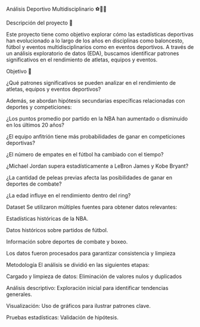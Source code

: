 Análisis Deportivo Multidisciplinario ⚽️🏀🥊

Descripción del proyecto 📝

Este proyecto tiene como objetivo explorar cómo las estadísticas deportivas han evolucionado a lo largo de los años en disciplinas como baloncesto, fútbol y eventos multidisciplinarios como en eventos deportivos. A través de un análisis exploratorio de datos (EDA), buscamos identificar patrones significativos en el rendimiento de atletas, equipos y eventos.

Objetivo 🤔

¿Qué patrones significativos se pueden analizar en el rendimiento de atletas, equipos y eventos deportivos?

Además, se abordan hipótesis secundarias específicas relacionadas con deportes y competiciones:

¿Los puntos promedio por partido en la NBA han aumentado o disminuido en los últimos 20 años?

¿El equipo anfitrión tiene más probabilidades de ganar en competiciones deportivas?

¿El número de empates en el fútbol ha cambiado con el tiempo?

¿Michael Jordan supera estadísticamente a LeBron James y Kobe Bryant?

¿La cantidad de peleas previas afecta las posibilidades de ganar en deportes de combate?

¿La edad influye en el rendimiento dentro del ring?

Dataset 
Se utilizaron múltiples fuentes para obtener datos relevantes:

Estadísticas históricas de la NBA.

Datos históricos sobre partidos de fútbol.

Información sobre deportes de combate y boxeo.

Los datos fueron procesados para garantizar consistencia y limpieza 

Metodología
El análisis se dividió en las siguientes etapas:

Cargado y limpieza de datos: Eliminación de valores nulos y duplicados 

Análisis descriptivo: Exploración inicial para identificar tendencias generales.

Visualización: Uso de gráficos para ilustrar patrones clave.

Pruebas estadísticas: Validación de hipótesis. 
